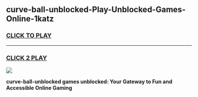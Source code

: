 
## curve-ball-unblocked-Play-Unblocked-Games-Online-1katz
<h3>
<a href="https://premium76.site?title=curve-ball-unblocked&ref=25A">CLICK TO PLAY</a></h3>
<hr>

<h3>
<a href="https://premium76.site?title=curve-ball-unblocked&ref=25A">CLICK 2 PLAY</a>
  
</h3>

<a href="https://premium76.site?title=curve-ball-unblocked&ref=25A"><img src="https://clearcache.store/games.png"></a>


**curve-ball-unblocked games unblocked: Your Gateway to Fun and Accessible Online Gaming**
